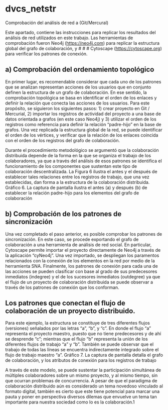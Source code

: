 # dvcs_netstr

Comprobación del análisis de red a (Git/Mercural)

Este apartado, contiene las instrucciones para replicar los resultados del análisis de red utilizados en este trabajo. Las herramientas de comprobación fueron Neo4j (https://neo4j.com) para replicar la estructura global del grafo de colaboración, y # # # Cytoscape (https://cytoscape.org) para verificar los patrones de conexión. 
## a) Comprobación del ordenamiento topológico
En primer lugar, es recomendable considerar que cada uno de los patrones que se analizan representan acciones de los usuarios que en conjunto definen la estructura de un grafo de colaboración.  En ese sentido, la comprobación topológica se basa en identificar el orden de los enlaces y definir la relación que conecta las acciones de los usuarios.
Para este propósito, se siguieron los siguientes pasos: 1) crear proyecto en Git / Mercurial, 2) importar los registros de actividad del proyecto a una base de datos orientada a grafos (en este caso Neo4j) y 3) utilizar el orden de los registros como referencia para definir la relación “padre-hijo” en la base de grafos. Una vez replicada la estructura global de la red, se puede identificar el orden de los vértices, y verificar que la relación de los enlaces coincida con el orden de los registros del grafo de colaboración. 

  Durante el procedimiento metodológico se argumentó que la colaboración distribuida depende de la forma en la que se organiza el trabajo de los colaboradores, ya que a través del análisis de esos patrones se identifica el funcionamiento de los componentes que sustentan este tipo de colaboración descentralizada. La Figura 6 ilustra el antes y el después de establecer tales relaciones entre los registros de trabajo, que una vez establecidas, dan forma a la estructura de la colaboración distribuida.
Gráfico 6. La captura de pantalla ilustra el antes (a) y después (b) de establecer la relación padre-hijo para los elementos del grafo de colaboración

## b) Comprobación de los patrones de sincronización
Una vez completado el paso anterior, es posible comprobar los patrones de sincronización. En este caso, se procede exportando el grafo de colaboración a una herramienta de análisis de red social. En particular, Cytoscape permite importar el proyecto directamente de Neo4j a través de la aplicación “cyNeo4j”. Una vez importado, se despliegan los paramentos relacionados con la conexión de los elementos en la red por medio de la herramienta SNA. Finalmente, los patrones de conexión para cada una de las acciones se pueden clasificar con base al grado de sus predecesores inmediatos (indegree) y el de los sucesores inmediatos (outdegree) ya que el flujo de un proyecto de colaboración distribuida se puede observar a través de los patrones de conexión que los conforman. 

## Los patrones que conectan el flujo de colaboración de un proyecto distribuido. 

Para este ejemplo, la estructura se constituye de tres diferentes flujos (versiones) señalados por las letras “a”, “b”, y “c”. En donde el flujo “a” representa el proyecto maestro, puesto que no tiene predecesores y de ahí se desprende “c”; mientras que el flujo “b” representa la unión de los diferentes flujos de trabajo “a” y “b”. También se puede observar que el trabajo de todas las líneas se encuentra indirectamente integrado sobre el flujo de trabajo maestro “a”.
Gráfico 7. La captura de pantalla detalla el grafo de colaboración, y los atributos de conexión para los registros de trabajo

  A través de este modelo, se puede sustentar la participación simultánea de múltiples colaboradores sobre un mismo proyecto, y al mismo tiempo, sin que ocurran problemas de concurrencia. A pesar de que el paradigma de colaboración distribuido aún es considerado un tema novedoso vinculado al formato digital, también es cierto que este tiene potencial para marcar una pauta y poner en perspectiva diversos dilemas que envuelve un tema tan importante para nuestra sociedad como lo es la colaboración.1

